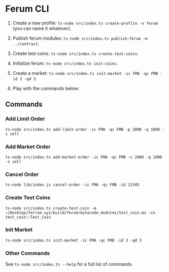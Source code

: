 # Ferum CLI

1. Create a new profile: `ts-node src/index.ts create-profile -n ferum` (you can name it whatever).

1. Publish ferum modules: `ts-node src/index.ts publish-ferum -m ../contract`.

1. Create test coins: `ts-node src/index.ts create-test-coins`.

1. Initialize ferum: `ts-node src/index.ts init-coins`.

1. Create a market: `ts-node src/index.ts init-market -ic FMA -qc FMB -id 3 -qd 3`.

1. Play with the commands below:

## Commands

### Add Limit Order

```terminal
ts-node src/index.ts add-limit-order -ic FMA -qc FMB -p 2000 -q 1000 -s sell
```

### Add Market Order

```terminal
ts-node src/index.ts add-market-order -ic FMA -qc FMB -c 2000 -q 1000 -s sell
```

### Cancel Order

```terminal
ts-node lib/index.js cancel-order -ic FMA -qc FMB -id 12345
```

### Create Test Coins

```terminal
ts-node src/index.ts create-test-coin -m ~/Desktop/ferrum.xyz/build/ferum/bytecode_modules/test_coin.mv -cn test_coin::Test_Coin
```

### Init Market

```terminal
ts-node src/index.ts init-market -ic FMA -qc FMB -id 3 -qd 3
```

### Other Commands

See `ts-node src/index.ts --help` for a full list of commands.




